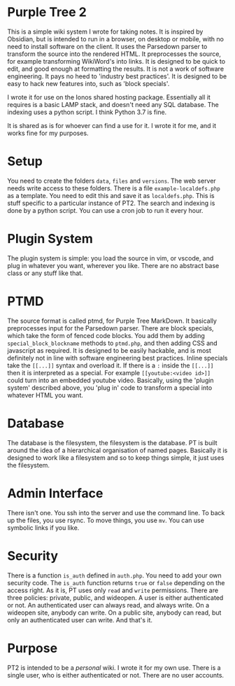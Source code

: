 # Purple Tree 2
This is a simple wiki system I wrote for taking notes.
It is inspired by Obsidian, but is intended to run in a browser,
on desktop or mobile, with no need to install software on the
client. It uses the Parsedown parser to transform the source
into the rendered HTML. It preprocesses the source, for example
transforming WikiWord's into links. It is designed to be
quick to edit, and good enough at formatting the results.
It is not a work of software engineering. It pays no heed
to 'industry best practices'. It is designed to be easy
to hack new features into, such as 'block specials'.

I wrote it for use on the Ionos shared hosting package.
Essentially all it requires is a basic LAMP stack,
and doesn't need any SQL database. The indexing uses
a python script. I think Python 3.7 is fine.

It is shared as is for whoever can find a use for it.
I wrote it for me, and it works fine for my purposes.

# Setup
You need to create the folders `data`, `files` and `versions`.
The web server needs write access to these folders.
There is a file `example-localdefs.php` as a template.
You need to edit this and save it as `localdefs.php`.
This is stuff specific to a particular instance of PT2.
The search and indexing is done by a python script.
You can use a cron job to run it every hour.

# Plugin System
The plugin system is simple: you load the source in vim, or vscode,
and plug in whatever you want, wherever you like. There are no abstract
base class or any stuff like that.

# PTMD
The source format is called ptmd, for Purple Tree MarkDown.
It basically preprocesses input for the Parsedown parser.
There are block specials, which take the form of fenced
code blocks. You add them by adding `special_block_blockname`
methods to `ptmd.php`, and then adding CSS and javascript
as required. It is designed to be easily hackable, and
is most definitely not in line with software engineering
best practices. Inline specials take the `[[...]]` syntax
and overload it. If there is a `:` inside the `[[...]]`
then it is interpreted as a special. For example
`[[youtube:<video id>]]` could turn into an embedded
youtube video. Basically, using the 'plugin system'
described above, you 'plug in' code to transform
a special into whatever HTML you want.

# Database
The database is the filesystem, the filesystem is the database.
PT is built around the idea of a hierarchical organisation of
named pages. Basically it is designed to work like a filesystem
and so to keep things simple, it just uses the filesystem.

# Admin Interface
There isn't one. You ssh into the server and use the command line.
To back up the files, you use rsync. To move things, you use `mv`.
You can use symbolic links if you like.

# Security
There is a function `is_auth` defined in `auth.php`.
You need to add your own security code. The `is_auth`
function returns `true` or `false` depending on the
access right. As it is, PT uses only `read` and `write`
permissions. There are three policies: private,
public, and wideopen. A user is either authenticated
or not. An authenticated user can always read, and
always write. On a wideopen site, anybody can write.
On a public site, anybody can read, but only an
authenticated user can write. And that's it.

# Purpose
PT2 is intended to be a *personal* wiki. I wrote it
for my own use. There is a single user, who is either
authenticated or not. There are no user accounts.
